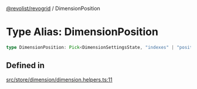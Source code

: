 [@revolist/revogrid](README.md) / DimensionPosition

# Type Alias: DimensionPosition

```ts
type DimensionPosition: Pick<DimensionSettingsState, "indexes" | "positionIndexes" | "originItemSize" | "positionIndexToItem">;
```

## Defined in

[src/store/dimension/dimension.helpers.ts:11](https://github.com/revolist/revogrid/blob/b237f8e2bf171382439be1d1cad91b20987b8302/src/store/dimension/dimension.helpers.ts#L11)
